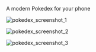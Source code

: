 A modern Pokedex for your phone


![pokedex_screenshot_1](https://github.com/MorPfa/Pokedex/assets/108638105/ad706aeb-ed08-4c27-91ec-033c8d359079)


![pokedex_screenshot_2](https://github.com/MorPfa/Pokedex/assets/108638105/1f62510b-b069-4408-bb80-4ea0ba21fb7c)


![pokedex_screenshot_3](https://github.com/MorPfa/Pokedex/assets/108638105/3e4ca15e-d7f9-4c9a-bf89-73cccad7e194)
